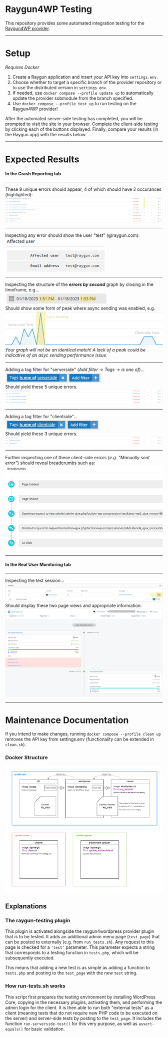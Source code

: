# Raygun4WP Testing
This repository provides some automated integration testing for the [Raygun4WP provider](https://github.com/MindscapeHQ/raygun4wordpress).

---

# Setup
*Requires Docker*
1. Create a Raygun application and insert your API key into `settings.env`.
2. Choose whether to target a specific branch of the provider repository or to use the distributed version in `settings.env`.
3. If needed, use `docker compose --profile update up` to automatically update the provider submodule from the branch specified.
4. Use `docker compose --profile test up` to run testing on the Raygun4WP provider!

After the automated server-side testing has completed, you will be prompted to visit the site in your browser. Complete the client-side testing by clicking each of the buttons displayed. Finally, compare your results (in the Raygun app) with the results below.

---

# Expected Results
#### In the Crash Reporting tab

---

These 9 unique errors should appear, 4 of which should have 2 occurances (highlighted):\
![1_Errors](https://github.com/MindscapeHQ/raygun4wordpress-testing/blob/main/images/1_Errors.png)

---

Inspecting any error should show the user "test" (@raygun.com):\
![2_User](https://github.com/MindscapeHQ/raygun4wordpress-testing/blob/main/images/2_User.png)

---

Inspecting the structure of the ***errors by second*** graph by closing in the timeframe, e.g...\
![3_Timeframe](https://github.com/MindscapeHQ/raygun4wordpress-testing/blob/main/images/3_Timeframe.png)\
Should show some form of peak where async sending was enabled, e.g.\
![4_Graph](https://github.com/MindscapeHQ/raygun4wordpress-testing/blob/main/images/4_Graph.png)\
*Your graph will not be an identical match! A lack of a peak could be indicative of an asyc sending performance issue.*

---

Adding a tag filter for "serverside" (*Add filter &rarr; Tags &rarr; is one of*)...\
![5_Serverside Tag](https://github.com/MindscapeHQ/raygun4wordpress-testing/blob/main/images/5_Serverside%20Tag.png)\
Should yield these 5 unique errors.\
![6_Serverside Reports](https://github.com/MindscapeHQ/raygun4wordpress-testing/blob/main/images/6_Serverside%20Reports.png)

---

Adding a tag filter for "clientside"...\
![7_Clientside Tag](https://github.com/MindscapeHQ/raygun4wordpress-testing/blob/main/images/7_Clientside%20Tag.png)\
Should yield these 3 unique errors.\
![8_Clientside Reports](https://github.com/MindscapeHQ/raygun4wordpress-testing/blob/main/images/8_Clientside%20Reports.png)

---

Further inspecting one of these client-side errors (*e.g. "Manually sent error"*) should reveal breadcrumbs such as:\
![9_Breadcrumbs](https://github.com/MindscapeHQ/raygun4wordpress-testing/blob/main/images/9_Breadcrumbs.png)

---

#### In the Real User Monitoring tab

---

Inspecting the test session...\
![10_Session Location](https://github.com/MindscapeHQ/raygun4wordpress-testing/blob/main/images/10_Session%20Location.png)\
Should display these two page views and appropriate information:\
![11_RUM Session](https://github.com/MindscapeHQ/raygun4wordpress-testing/blob/main/images/11_RUM%20Session.png)

---

# Maintenance Documentation
If you intend to make changes, running `docker compose --profile clean up` removes the API key from settings.env (functionality can be extended in `clean.sh`).

### Docker Structure
![Structure Diagram](https://github.com/MindscapeHQ/raygun4wordpress-testing/blob/main/images/Structure%20Diagram.png)

## Explanations
### The raygun-testing plugin
This plugin is activated alongside the raygun4wordpress provider plugin that is to be tested. It adds an additional admin menu page (`test_page`) that can be posted to externally (e.g. from `run_tests.sh`). Any request to this page is checked for a `'test'` parameter. This parameter expects a string that corresponds to a testing function in `tests.php`, which will be subsequently executed.

This means that adding a new test is as simple as adding a function to `tests.php` and posting to the `test_page` with the new `test` string.

### How run-tests.sh works
This script first prepares the testing environment by installing WordPress Core, copying in the necessary plugins, activating them, and performing the admin login for the client. It is then able to run both "external tests" as a client (meaning tests that do not require new PHP code to be executed on the server) and server-side tests by posting to the `test_page`. It includes the function `run-serverside-test()` for this very purpose, as well as `assert-equals()` for basic validation.
